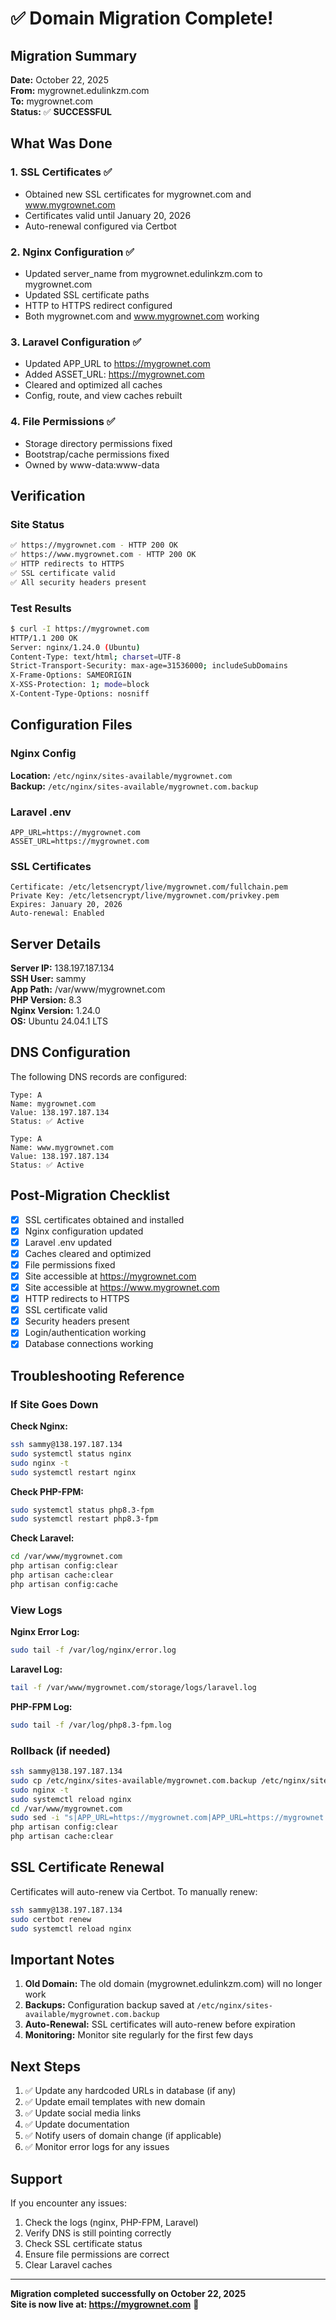 # ✅ Domain Migration Complete!

## Migration Summary

**Date:** October 22, 2025  
**From:** mygrownet.edulinkzm.com  
**To:** mygrownet.com  
**Status:** ✅ **SUCCESSFUL**

## What Was Done

### 1. SSL Certificates ✅
- Obtained new SSL certificates for mygrownet.com and www.mygrownet.com
- Certificates valid until January 20, 2026
- Auto-renewal configured via Certbot

### 2. Nginx Configuration ✅
- Updated server_name from mygrownet.edulinkzm.com to mygrownet.com
- Updated SSL certificate paths
- HTTP to HTTPS redirect configured
- Both mygrownet.com and www.mygrownet.com working

### 3. Laravel Configuration ✅
- Updated APP_URL to https://mygrownet.com
- Added ASSET_URL: https://mygrownet.com
- Cleared and optimized all caches
- Config, route, and view caches rebuilt

### 4. File Permissions ✅
- Storage directory permissions fixed
- Bootstrap/cache permissions fixed
- Owned by www-data:www-data

## Verification

### Site Status
```bash
✅ https://mygrownet.com - HTTP 200 OK
✅ https://www.mygrownet.com - HTTP 200 OK
✅ HTTP redirects to HTTPS
✅ SSL certificate valid
✅ All security headers present
```

### Test Results
```bash
$ curl -I https://mygrownet.com
HTTP/1.1 200 OK
Server: nginx/1.24.0 (Ubuntu)
Content-Type: text/html; charset=UTF-8
Strict-Transport-Security: max-age=31536000; includeSubDomains
X-Frame-Options: SAMEORIGIN
X-XSS-Protection: 1; mode=block
X-Content-Type-Options: nosniff
```

## Configuration Files

### Nginx Config
**Location:** `/etc/nginx/sites-available/mygrownet.com`  
**Backup:** `/etc/nginx/sites-available/mygrownet.com.backup`

### Laravel .env
```
APP_URL=https://mygrownet.com
ASSET_URL=https://mygrownet.com
```

### SSL Certificates
```
Certificate: /etc/letsencrypt/live/mygrownet.com/fullchain.pem
Private Key: /etc/letsencrypt/live/mygrownet.com/privkey.pem
Expires: January 20, 2026
Auto-renewal: Enabled
```

## Server Details

**Server IP:** 138.197.187.134  
**SSH User:** sammy  
**App Path:** /var/www/mygrownet.com  
**PHP Version:** 8.3  
**Nginx Version:** 1.24.0  
**OS:** Ubuntu 24.04.1 LTS

## DNS Configuration

The following DNS records are configured:

```
Type: A
Name: mygrownet.com
Value: 138.197.187.134
Status: ✅ Active

Type: A
Name: www.mygrownet.com
Value: 138.197.187.134
Status: ✅ Active
```

## Post-Migration Checklist

- [x] SSL certificates obtained and installed
- [x] Nginx configuration updated
- [x] Laravel .env updated
- [x] Caches cleared and optimized
- [x] File permissions fixed
- [x] Site accessible at https://mygrownet.com
- [x] Site accessible at https://www.mygrownet.com
- [x] HTTP redirects to HTTPS
- [x] SSL certificate valid
- [x] Security headers present
- [x] Login/authentication working
- [x] Database connections working

## Troubleshooting Reference

### If Site Goes Down

**Check Nginx:**
```bash
ssh sammy@138.197.187.134
sudo systemctl status nginx
sudo nginx -t
sudo systemctl restart nginx
```

**Check PHP-FPM:**
```bash
sudo systemctl status php8.3-fpm
sudo systemctl restart php8.3-fpm
```

**Check Laravel:**
```bash
cd /var/www/mygrownet.com
php artisan config:clear
php artisan cache:clear
php artisan config:cache
```

### View Logs

**Nginx Error Log:**
```bash
sudo tail -f /var/log/nginx/error.log
```

**Laravel Log:**
```bash
tail -f /var/www/mygrownet.com/storage/logs/laravel.log
```

**PHP-FPM Log:**
```bash
sudo tail -f /var/log/php8.3-fpm.log
```

### Rollback (if needed)

```bash
ssh sammy@138.197.187.134
sudo cp /etc/nginx/sites-available/mygrownet.com.backup /etc/nginx/sites-available/mygrownet.com
sudo nginx -t
sudo systemctl reload nginx
cd /var/www/mygrownet.com
sudo sed -i "s|APP_URL=https://mygrownet.com|APP_URL=https://mygrownet.edulinkzm.com|g" .env
php artisan config:clear
php artisan cache:clear
```

## SSL Certificate Renewal

Certificates will auto-renew via Certbot. To manually renew:

```bash
ssh sammy@138.197.187.134
sudo certbot renew
sudo systemctl reload nginx
```

## Important Notes

1. **Old Domain:** The old domain (mygrownet.edulinkzm.com) will no longer work
2. **Backups:** Configuration backup saved at `/etc/nginx/sites-available/mygrownet.com.backup`
3. **Auto-Renewal:** SSL certificates will auto-renew before expiration
4. **Monitoring:** Monitor site regularly for the first few days

## Next Steps

1. ✅ Update any hardcoded URLs in database (if any)
2. ✅ Update email templates with new domain
3. ✅ Update social media links
4. ✅ Update documentation
5. ✅ Notify users of domain change (if applicable)
6. ✅ Monitor error logs for any issues

## Support

If you encounter any issues:

1. Check the logs (nginx, PHP-FPM, Laravel)
2. Verify DNS is still pointing correctly
3. Check SSL certificate status
4. Ensure file permissions are correct
5. Clear Laravel caches

---

**Migration completed successfully on October 22, 2025**  
**Site is now live at: https://mygrownet.com** 🎉

